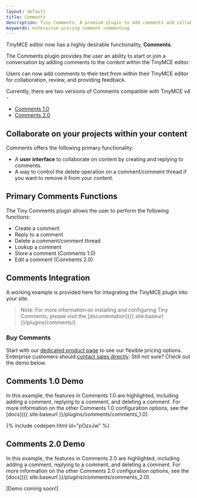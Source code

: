 ```yaml
---
layout: default
title: Comments
description: Tiny Comments. A premium plugin to add comments and collaborate for content editing.
keywords: enterprise pricing comment commenting
---
```


TinyMCE editor now has a highly desirable functionality, **Comments**.

The Comments plugin provides the user an ability to start or join a conversation by adding comments to the content within the TinyMCE editor.

Users can now add comments to their text from within their TinyMCE editor for collaboration, review, and providing feedback.

Currently, there are two versions of Comments compatible with TinyMCE v4 -

* [Comments 1.0]({{site.baseurl}}/plugins/comments/comments_1.0)
* [Comments 2.0]({{site.baseurl}}/plugins/comments/comments_1.0)

## Collaborate on your projects within your content

Comments offers the following primary functionality:

* A **user interface** to collaborate on content by creating and replying to comments.
* A way to control the delete operation on a comment/comment thread if you want to remove it from your content.

## Primary Comments Functions

The Tiny Comments plugin allows the user to perform the following functions:

* Create a comment
* Reply to a comment
* Delete a comment/comment thread
* Lookup a comment
* Store a comment (Comments 1.0)
* Edit a comment (Comments 2.0)

## Comments Integration

A working example is provided here for integrating the TinyMCE plugin into your site.

> Note: For more information on installing and configuring Tiny Comments, please visit the [documentation]({{ site.baseurl }}/plugins/comments/).

### Buy Comments

Start with our [dedicated product page](https://apps.tiny.cloud/products/comments/) to see our flexible pricing options. Enterprise customers should [contact sales directly](https://www.tiny.cloud/contact/). Still not sure? Check out the demo below.

## Comments 1.0 Demo

In this example, the features in Comments 1.0 are highlighted, including adding a comment, replying to a comment, and deleting a comment. For more information on the other Comments 1.0 configuration options, see the [docs]({{ site.baseurl }}/plugins/comments/comments_1.0).

{% include codepen.html id="pOzxJw" %}

## Comments 2.0 Demo

In this example, the features in Comments 2.0 are highlighted, including adding a comment, replying to a comment, and deleting a comment. For more information on the other Comments 2.0 configuration options, see the [docs]({{ site.baseurl }}/plugins/comments/comments_2.0).

[Demo coming soon!]

<!--{% include codepen.html id="pOzxJw" %}-->
